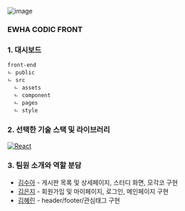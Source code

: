 ![image](https://user-images.githubusercontent.com/78336351/126066698-59b535c7-78cd-431e-b302-1011bf0dd5cb.png)

### EWHA CODIC FRONT

### 1. 대시보드

```
front-end
ㄴ public
ㄴ src
  ㄴ assets
  ㄴ component
  ㄴ pages
  ㄴ style
```

### 2. 선택한 기술 스택 및 라이브러리

[![React](https://img.shields.io/badge/React-61DAFB?style=round-square&logo=React&logoColor=black)](https://ko.reactjs.org/)

### 3. 팀원 소개와 역할 분담

- [김수아](https://github.com/sua-kim) - 게시판 목록 및 상세페이지, 스터디 화면, 모각코 구현
- [김은지](https://github.com/KSilverJi) - 회원가입 및 마이페이지, 로그인, 메인페이지 구현
- [김혜린](https://github.com/graygra16) - header/footer/관심태그 구현

